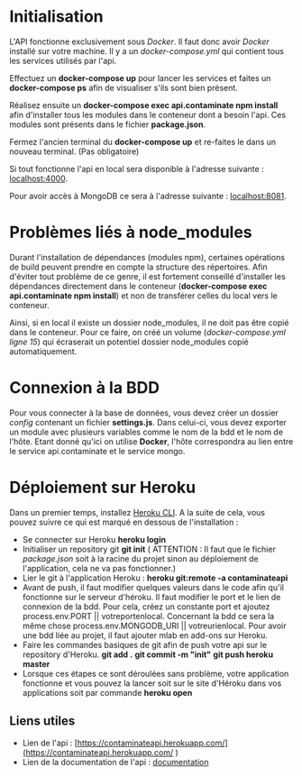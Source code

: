 # Initialisation

L'API fonctionne exclusivement sous *Docker*. Il faut donc avoir *Docker* installé sur votre machine. Il y a un *docker-compose.yml* qui contient tous les services utilisés par l'api. 

Effectuez un **docker-compose up** pour lancer les services et faites un **docker-compose ps** afin de visualiser s'ils sont bien présent.

Réalisez ensuite un **docker-compose exec api.contaminate npm install** afin d'installer tous les modules dans le conteneur dont a besoin l'api. Ces modules sont présents dans le fichier **package.json**.

Fermez l'ancien terminal du **docker-compose up** et re-faites le dans un nouveau terminal. (Pas obligatoire)

Si tout fonctionne l'api en local sera disponible à l'adresse suivante : [localhost:4000](http:/localhost:4000).

Pour avoir accès à MongoDB ce sera à l'adresse suivante : [localhost:8081](http:/localhost:8081).

# Problèmes liés à node_modules

Durant l'installation de dépendances (modules npm), certaines opérations de build peuvent prendre en compte la structure des répertoires. Afin d'éviter tout problème de ce genre, il est fortement conseillé d'installer les dépendances directement dans le conteneur (**docker-compose exec api.contaminate npm install**) et non de transférer celles du local vers le conteneur.

Ainsi, si en local il existe un dossier node_modules, il ne doit pas être copié dans le conteneur. Pour ce faire, on créé un volume (*docker-compose.yml ligne 15*) qui écraserait un potentiel dossier node_modules copié automatiquement.

# Connexion à la BDD

Pour vous connecter à la base de données, vous devez créer un dossier *config* contenant un fichier **settings.js**. Dans celui-ci, vous devez exporter un module avec plusieurs variables comme le nom de la bdd et le nom de l'hôte. Etant donné qu'ici on utilise **Docker**, l'hôte correspondra au lien entre le service api.contaminate et le service mongo.

# Déploiement sur Heroku

Dans un premier temps, installez [Heroku CLI](https://dashboard.heroku.com/apps/contaminateapi/deploy/heroku-git). A la suite de cela, vous pouvez suivre ce qui est marqué en dessous de l'installation : 
  - Se connecter sur Heroku **heroku login**
  - Initialiser un repository git **git init** ( ATTENTION : Il faut que le fichier *package.json* soit à la racine du projet sinon au déploiement de l'application, cela ne va pas fonctionner.)
  - Lier le git à l'application Heroku : **heroku git:remote -a contaminateapi**
  - Avant de push, il faut modifier quelques valeurs dans le code afin qu'il fonctionne sur le serveur d'héroku. Il faut modifier le port et le lien de connexion de la bdd. Pour cela, créez un constante port et ajoutez process.env.PORT || votreportenlocal. Concernant la bdd ce sera la même chose process.env.MONGODB_URI || votreurienlocal. Pour avoir une bdd liée au projet, il faut ajouter mlab en add-ons sur Heroku.
  - Faire les commandes basiques de git afin de push votre api sur le repository d'Heroku. **git add .** **git commit -m "init"** **git push heroku master**
  - Lorsque ces étapes ce sont déroulées sans problème, votre application fonctionne et vous pouvez la lancer soit sur le site d'Héroku dans vos applications soit par commande **heroku open**

## Liens utiles

  - Lien de l'api : [https://contaminateapi.herokuapp.com/](https://contaminateapi.herokuapp.com/ )
  - Lien de la documentation de l'api : [documentation](https://documenter.getpostman.com/view/10220752/SzzdBLUy?version=latest)
